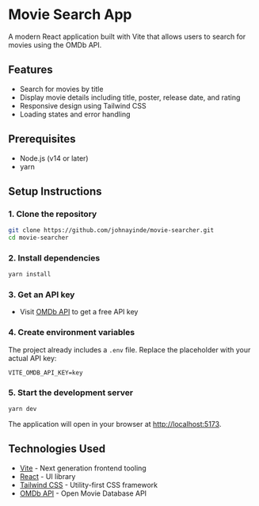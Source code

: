 # Movie Search App

A modern React application built with Vite that allows users to search for movies using the OMDb API.

## Features

- Search for movies by title
- Display movie details including title, poster, release date, and rating
- Responsive design using Tailwind CSS
- Loading states and error handling

## Prerequisites

- Node.js (v14 or later)
- yarn

## Setup Instructions

### 1. Clone the repository

```bash
git clone https://github.com/johnayinde/movie-searcher.git
cd movie-searcher
```

### 2. Install dependencies

```bash
yarn install
```

### 3. Get an API key

- Visit [OMDb API](https://www.omdbapi.com/apikey.aspx) to get a free API key

### 4. Create environment variables

The project already includes a `.env` file. Replace the placeholder with your actual API key:

```
VITE_OMDB_API_KEY=key
```

### 5. Start the development server

```bash
yarn dev
```

The application will open in your browser at [http://localhost:5173](http://localhost:5173).

## Technologies Used

- [Vite](https://vitejs.dev/) - Next generation frontend tooling
- [React](https://reactjs.org/) - UI library
- [Tailwind CSS](https://tailwindcss.com/) - Utility-first CSS framework
- [OMDb API](https://www.omdbapi.com/) - Open Movie Database API
